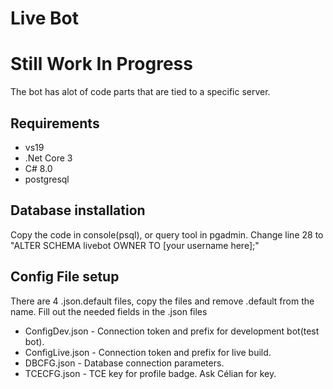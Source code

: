 # Live Bot
# Still Work In Progress
The bot has alot of code parts that are tied to a specific server.

## Requirements

* vs19
* .Net Core 3
* C# 8.0
* postgresql

## Database installation

Copy the code in console(psql), or query tool in pgadmin.
Change line 28 to "ALTER SCHEMA livebot OWNER TO [your username here];"

## Config File setup

There are 4 .json.default files, copy the files and remove .default from the name. Fill out the needed fields in the .json files

* ConfigDev.json - Connection token and prefix for development bot(test bot).
* ConfigLive.json - Connection token and prefix for live build.
* DBCFG.json - Database connection parameters.
* TCECFG.json - TCE key for profile badge. Ask Célian for key.